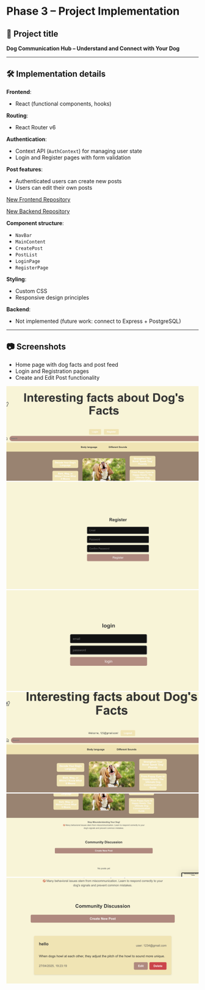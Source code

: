 # Phase 3 – Project Implementation

## 🎯 Project title

**Dog Communication Hub – Understand and Connect with Your Dog**

---

## 🛠️ Implementation details

**Frontend**:  
- React (functional components, hooks)

**Routing**:  
- React Router v6

**Authentication**:  
- Context API (`AuthContext`) for managing user state
- Login and Register pages with form validation

**Post features**:  
- Authenticated users can create new posts
- Users can edit their own posts
  
[New Frontend Repository](https://github.com/ChenjingZhuang/newfrontend)

[New Backend Repository](https://github.com/ChenjingZhuang/newbackend)

**Component structure**:  
- `NavBar`
- `MainContent`
- `CreatePost`
- `PostList`
- `LoginPage`
- `RegisterPage`

**Styling**:  
- Custom CSS
- Responsive design principles

**Backend**:  
- Not implemented (future work: connect to Express + PostgreSQL)

---

## 📷 Screenshots

- Home page with dog facts and post feed
- Login and Registration pages
- Create and Edit Post functionality

![Homepage](https://github.com/ChenjingZhuang/Advanced-web-development/blob/main/project-aweb/homepage.png)
![R Image](https://github.com/ChenjingZhuang/Advanced-web-development/blob/main/project-aweb/R.png)
![Login](https://github.com/ChenjingZhuang/Advanced-web-development/blob/main/project-aweb/login-.png)
![Login & Register](https://github.com/ChenjingZhuang/Advanced-web-development/blob/main/project-aweb/login%26R.png)
![Post](https://github.com/ChenjingZhuang/Advanced-web-development/blob/main/project-aweb/post.png)
![Post Detail](https://github.com/ChenjingZhuang/Advanced-web-development/blob/main/project-aweb/post-detail.png)



